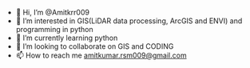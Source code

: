 - 👋 Hi, I’m @Amitkrr009
- 👀 I’m interested in GIS(LiDAR data processing, ArcGIS and ENVI) and programming in python
- 🌱 I’m currently learning python
- 💞️ I’m looking to collaborate on GIS and CODING
- 📫 How to reach me amitkumar.rsm009@gmail.com

<!---
Amitkrr009/Amitkrr009 is a ✨ special ✨ repository because its `README.md` (this file) appears on your GitHub profile.
You can click the Preview link to take a look at your changes.
--->
